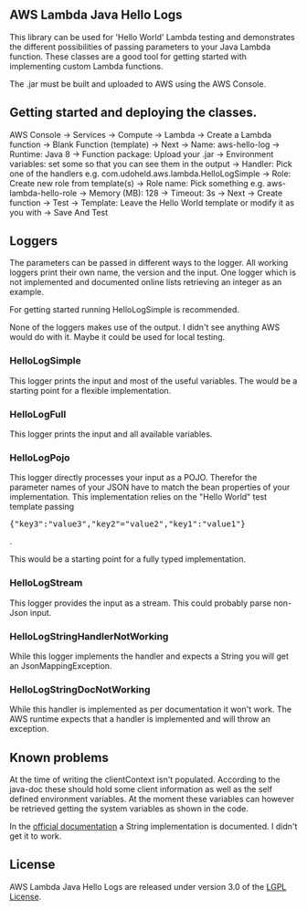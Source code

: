 ## AWS Lambda Java Hello Logs
This library can be used for 'Hello World' Lambda testing and demonstrates the
different possibilities of passing parameters to your Java Lambda function.
These classes are a good tool for getting started with implementing custom
Lambda functions.

The .jar must be built and uploaded to AWS using the AWS Console.

## Getting started and deploying the classes.

AWS Console -> Services -> Compute -> Lambda -> Create a Lambda function
-> Blank Function (template) -> Next -> Name: aws-hello-log -> Runtime: Java 8
-> Function package: Upload your .jar -> Environment variables: set some so
that you can see them in the output -> Handler: Pick one of the handlers e.g.
com.udoheld.aws.lambda.HelloLogSimple -> Role: Create new role from template(s)
-> Role name: Pick something e.g. aws-lambda-hello-role -> Memory (MB): 128
-> Timeout: 3s -> Next -> Create function -> Test -> Template: Leave the Hello
World template or modify it as you with -> Save And Test

## Loggers
The parameters can be passed in different ways to the logger. All working
loggers print their own name, the version and the input.
One logger which is not implemented and documented online lists retrieving an
integer as an example.

For getting started running HelloLogSimple is recommended.

None of the loggers makes use of the output. I didn't see anything AWS would
do with it. Maybe it could be used for local testing.

### HelloLogSimple
This logger prints the input and most of the useful variables. The would be a
starting point for a flexible implementation.

### HelloLogFull
This logger prints the input and all available variables.

### HelloLogPojo
This logger directly processes your input as a POJO. Therefor the parameter
names of your JSON have to match the bean properties of your implementation.
This implementation relies on the "Hello World" test template passing
<pre>{"key3":"value3","key2"="value2","key1":"value1"}</pre>.
This would be a starting point for a fully typed implementation.

### HelloLogStream
This logger provides the input as a stream. This could probably parse non-Json
input.

### HelloLogStringHandlerNotWorking
While this logger implements the handler and expects a String you will get an
JsonMappingException.

### HelloLogStringDocNotWorking
While this handler is implemented as per documentation it won't work. The AWS
runtime expects that a handler is implemented and will throw an exception.

## Known problems
At the time of writing the clientContext isn't populated. According to the
java-doc these should hold some client information as well as the self defined
environment variables. At the moment these variables can however be retrieved
getting the system variables as shown in the code.

In the [official documentation](
http://docs.aws.amazon.com/lambda/latest/dg/java-programming-model-req-resp.html)
a String implementation is documented. I didn't get it to work.



## License
AWS Lambda Java Hello Logs are released under version 3.0 of the
[LGPL License](https://www.gnu.org/licenses/lgpl-3.0.en.html).